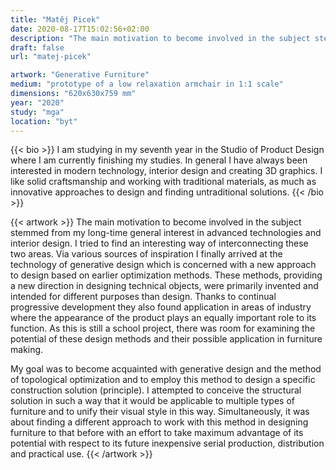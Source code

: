 ```yaml
---
title: "Matěj Picek"
date: 2020-08-17T15:02:56+02:00
description: "The main motivation to become involved in the subject stemmed from my long-time general interest in advanced technologies and interior design. I tried to find an interesting way of interconnecting these two areas."
draft: false
url: "matej-picek"

artwork: "Generative Furniture"
medium: "prototype of a low relaxation armchair in 1:1 scale"
dimensions: "620x630x759 mm"
year: "2020"
study: "mga"
location: "byt"
---
```


{{< bio >}}
I am studying in my seventh year in the Studio of Product Design where I am currently finishing my studies. In general I have always been interested in modern technology, interior design and creating 3D graphics. I like solid craftsmanship and working with traditional materials, as much as innovative approaches to design and finding untraditional solutions.
{{< /bio >}}


{{< artwork >}}
The main motivation to become involved in the subject stemmed from my long-time general interest in advanced technologies and interior design. I tried to find an interesting way of interconnecting these two areas. Via various sources of inspiration I finally arrived at the technology of generative design which is concerned with a new approach to design based on earlier optimization methods. These methods, providing a new direction in designing technical objects, were primarily invented and intended for different purposes than design. Thanks to continual progressive development they also found application in areas of industry where the appearance of the product plays an equally important role to its function. As this is still a school project, there was room for examining the potential of these design methods and their possible application in furniture making.

My goal was to become acquainted with generative design and the method of topological optimization and to employ this method to design a specific construction solution (principle). I attempted to conceive the structural solution in such a way that it would be applicable to multiple types of furniture and to unify their visual style in this way. Simultaneously, it was about finding a different approach to work with this method in designing furniture to that before with an effort to take maximum advantage of its potential with respect to its future inexpensive serial production, distribution and practical use.
{{< /artwork >}}
